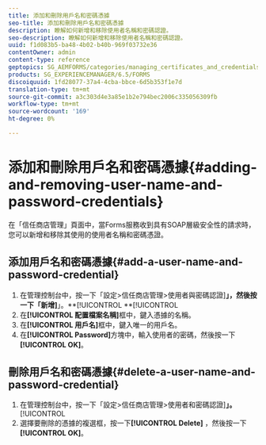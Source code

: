 ```yaml
---
title: 添加和刪除用戶名和密碼憑據
seo-title: 添加和刪除用戶名和密碼憑據
description: 瞭解如何新增和移除使用者名稱和密碼認證。
seo-description: 瞭解如何新增和移除使用者名稱和密碼認證。
uuid: f1d083b5-ba48-4b02-b40b-969f03732e36
contentOwner: admin
content-type: reference
geptopics: SG_AEMFORMS/categories/managing_certificates_and_credentials
products: SG_EXPERIENCEMANAGER/6.5/FORMS
discoiquuid: 1fd28077-37a4-4cba-bbce-6d5b353f1e7d
translation-type: tm+mt
source-git-commit: a3c303d4e3a85e1b2e794bec2006c335056309fb
workflow-type: tm+mt
source-wordcount: '169'
ht-degree: 0%

---
```



# 添加和刪除用戶名和密碼憑據{#adding-and-removing-user-name-and-password-credentials}

在「信任商店管理」頁面中，當Forms服務收到具有SOAP層級安全性的請求時，您可以新增和移除其使用的使用者名稱和密碼憑證。

## 添加用戶名和密碼憑據{#add-a-user-name-and-password-credential}

1. 在管理控制台中，按一下「設定>信任商店管理>使用者與密碼認證&#x200B;]**」，然後按一下「新增]**」。**[!UICONTROL **[!UICONTROL 
1. 在&#x200B;**[!UICONTROL 配置檔案名稱]**&#x200B;框中，鍵入憑據的名稱。
1. 在&#x200B;**[!UICONTROL 用戶名]**&#x200B;框中，鍵入唯一的用戶名。
1. 在&#x200B;**[!UICONTROL Password]**&#x200B;方塊中，輸入使用者的密碼，然後按一下&#x200B;**[!UICONTROL OK]**。

## 刪除用戶名和密碼憑據{#delete-a-user-name-and-password-credential}

1. 在管理控制台中，按一下「設定>信任商店管理>使用者和密碼認證&#x200B;]**」。**[!UICONTROL 
1. 選擇要刪除的憑據的複選框，按一下&#x200B;**[!UICONTROL Delete]** ，然後按一下&#x200B;**[!UICONTROL OK]**。

